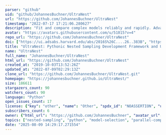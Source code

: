 ```yaml
---
parser: "github"
uid: "github/JohannesBuchner/UltraNest"
url: "https://github.com/JohannesBuchner/UltraNest"
timestamp: "2022-07-17 17:21:06.280627"
description: "Fit and compare complex models reliably and rapidly. Advanced nested sampling."
avatar: "https://avatars.githubusercontent.com/u/51015?v=4"
repo_url: "https://github.com/JohannesBuchner/UltraNest"
doi: ["https://ui.adsabs.harvard.edu/abs/2016S%26C....26..383B", "https://ui.adsabs.harvard.edu/abs/2016ascl.soft11001B/abstract"]
title: "UltraNest: Pythonic Nested Sampling Development Framework and UltraNest"
name: "UltraNest"
full_name: "JohannesBuchner/UltraNest"
html_url: "https://github.com/JohannesBuchner/UltraNest"
created_at: "2019-10-03T13:52:26Z"
updated_at: "2022-07-09T02:29:13Z"
clone_url: "https://github.com/JohannesBuchner/UltraNest.git"
homepage: "https://johannesbuchner.github.io/UltraNest/"
size: 186611
stargazers_count: 90
watchers_count: 90
language: "Python"
open_issues_count: 17
license: {"key": "other", "name": "Other", "spdx_id": "NOASSERTION", "url": null, "node_id": "MDc6TGljZW5zZTA="}
subscribers_count: 6
owner: {"html_url": "https://github.com/JohannesBuchner", "avatar_url": "https://avatars.githubusercontent.com/u/51015?v=4", "login": "JohannesBuchner", "type": "User"}
topics: ["nested-sampling", "python", "model-selection", "parallel-computing", "monte-carlo"]
date: "2025-08-09 14:29:17.271554"
---
```

